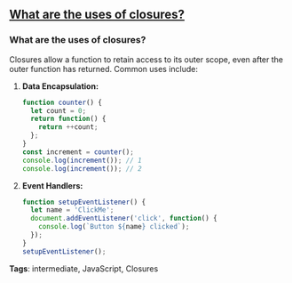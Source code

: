 ## [What are the uses of closures?](#what-are-the-uses-of-closures)

### What are the uses of closures?

Closures allow a function to retain access to its outer scope, even after the outer function has returned. Common uses include:

1. **Data Encapsulation:**
   ```javascript
   function counter() {
     let count = 0;
     return function() {
       return ++count;
     };
   }
   const increment = counter();
   console.log(increment()); // 1
   console.log(increment()); // 2
   ```

2. **Event Handlers:**
   ```javascript
   function setupEventListener() {
     let name = 'ClickMe';
     document.addEventListener('click', function() {
       console.log(`Button ${name} clicked`);
     });
   }
   setupEventListener();
   ```

**Tags**: intermediate, JavaScript, Closures


